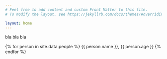 ```yaml
---
# Feel free to add content and custom Front Matter to this file.
# To modify the layout, see https://jekyllrb.com/docs/themes/#overriding-theme-defaults

layout: home
---
```

bla bla bla

{% for person in site.data.people %}
    {{ person.name }}, {{ person.age }} 
{% endfor %}